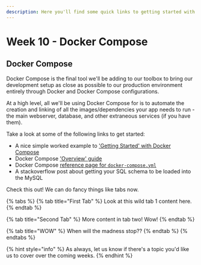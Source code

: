 ```yaml
---
description: Here you'll find some quick links to getting started with Docker Compose
---
```


# Week 10 - Docker Compose

## Docker Compose

Docker Compose is the final tool we'll be adding to our toolbox to bring our development setup as close as possible to our production environment entirely through Docker and Docker Compose configurations. 

At a high level, all we'll be using Docker Compose for is to automate the creation and linking of all the images/dependencies your app needs to run - the main webserver, database, and other extraneous services \(if you have them\).

Take a look at some of the following links to get started:

* A nice simple worked example to ['Getting Started' with Docker Compose](https://docs.docker.com/compose/gettingstarted/)
* Docker Compose ['Overview' guide](https://docs.docker.com/compose/overview/)
* Docker Compose [reference page for `docker-compose.yml`](https://docs.docker.com/compose/compose-file/)
* A stackoverflow post about getting your SQL schema to be loaded into the MySQL 

Check this out! We can do fancy things like tabs now.

{% tabs %}
{% tab title="First Tab" %}
Look at this wild tab 1 content here.
{% endtab %}

{% tab title="Second Tab" %}
More content in tab two! Wow!
{% endtab %}

{% tab title="WOW" %}
When will the madness stop??
{% endtab %}
{% endtabs %}

{% hint style="info" %}
 As always, let us know if there's a topic you'd like us to cover over the coming weeks.
{% endhint %}



